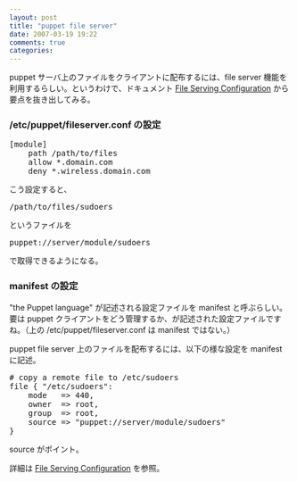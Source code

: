 ```yaml
---
layout: post
title: "puppet file server"
date: 2007-03-19 19:22
comments: true
categories: 
---
```

<p>
puppet サーバ上のファイルをクライアントに配布するには、file server 機能を利用するらしい。というわけで、ドキュメント <a class="ext-link" href="http://reductivelabs.com/trac/puppet/wiki/FileServingConfiguration"><span class="icon"></span>File Serving Configuration</a> から要点を抜き出してみる。
</p>
<h3 id="/etc/puppet/fileserver.confの設定">/etc/puppet/fileserver.conf の設定</h3>
<pre class="wiki">
[module]
    path /path/to/files
    allow *.domain.com
    deny *.wireless.domain.com
</pre>
<p>
こう設定すると、
</p>
<pre class="wiki">
/path/to/files/sudoers
</pre>
<p>
というファイルを
</p>
<pre class="wiki">
puppet://server/module/sudoers
</pre>
<p>
で取得できるようになる。
</p>
<h3 id="manifestの設定">manifest の設定</h3>
<p>
"the Puppet language" が記述される設定ファイルを manifest と呼ぶらしい。要は puppet クライアントをどう管理するか、が記述された設定ファイルですね。（上の /etc/puppet/fileserver.conf は manifest ではない。）
</p>
<p>
puppet file server 上のファイルを配布するには、以下の様な設定を manifest に記述。
</p>
<pre class="wiki">
# copy a remote file to /etc/sudoers
file { "/etc/sudoers":
    mode   => 440,
    owner  => root,
    group  => root,
    source => "puppet://server/module/sudoers"
}
</pre>
<p>
source がポイント。
</p>
<p>
詳細は <a class="ext-link" href="http://reductivelabs.com/trac/puppet/wiki/FileServingConfiguration"><span class="icon"></span>File Serving Configuration</a> を参照。
</p>
